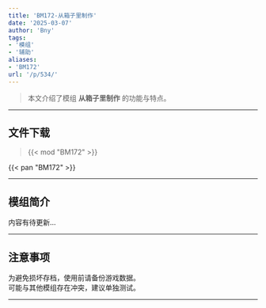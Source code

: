 ```yaml
---
title: 'BM172-从箱子里制作'
date: '2025-03-07'
author: 'Bny'
tags:
- '模组'
- '辅助'
aliases:
- 'BM172'
url: '/p/534/'
---
```


> 本文介绍了模组 **从箱子里制作** 的功能与特点。

---

## 文件下载  

> {{< mod "BM172" >}}  

{{< pan "BM172" >}}  

---

## 模组简介

>  
内容有待更新...  

---

## 注意事项

>  
为避免损坏存档，使用前请备份游戏数据。  
可能与其他模组存在冲突，建议单独测试。  

---

